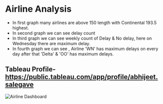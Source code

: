 # Airline Analysis
- In first graph many airlines are above 150
   length with Continental 193.5 highest.
- In second graph we can see delay count
- In third graph we can see weekly count of Delay 
   & No delay, here on Wednesday  there are 
   maximum delay.
- In fourth graph we can see , Airline 'WN' has 
   maximum delays on every day after that 'Delta' 
   & 'OO'  has maximum delays.
## Tableau Profile- https://public.tableau.com/app/profile/abhijeet.salegave

![Airline Dashboard](https://user-images.githubusercontent.com/104886543/204987708-1fd2ce92-9dd9-48fa-8d8d-49577b2f6760.png)

